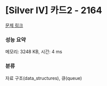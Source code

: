 # [Silver IV] 카드2 - 2164 

[문제 링크](https://www.acmicpc.net/problem/2164) 

### 성능 요약

메모리: 3248 KB, 시간: 4 ms

### 분류

자료 구조(data_structures), 큐(queue)

